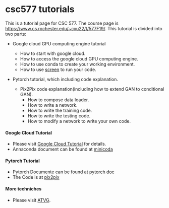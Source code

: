 # csc577 tutorials
This is a tutorial page for CSC 577. The course page is https://www.cs.rochester.edu/~cxu22/t/577F19/. This tutorial is divided into two parts: 
-  Google cloud GPU computing engine tutorial
    - How to start with google cloud.
    - How to access the google cloud GPU computing engine.
    - How to use conda to create your working environment. 
    - How to use [screen](https://help.ubuntu.com/community/Screen)  to run your code.

- Pytorch tutorial, which including code explanation.
  - Pix2Pix code explanation(including how to extend GAN to conditional GAN).
    - How to compose data loader.
    - How to write a network.
    -  How to write the training code.
    -  How to write the testing code.
    -  How to modify a network to write your own code.

#### Google Cloud Tutorial

  - Please visit [Google Cloud Tutorial](https://github.com/lelechen63/google_cloud_tutorial) for details.
  - Annaconda document can be found at [minicoda](https://docs.conda.io/en/latest/miniconda.html)
#### Pytorch Tutorial
  - Pytorch Documente can be found at [pytorch doc](https://pytorch.org/docs/stable/index.html)
  - The Code is at [pix2pix](https://github.com/lelechen63/pix2pix-pytorch)

#### More techniches
-  Please visit [ATVG](https://github.com/lelechen63/ATVGnet).
